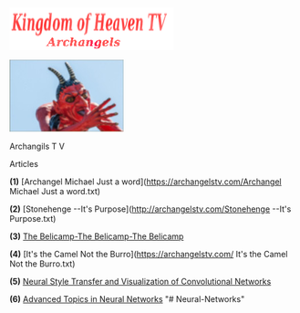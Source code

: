 
![](images/logo_main.png)

![](images/belicamp.jpg)

Archangils  T V

Articles

**(1)** [Archangel Michael Just a word](https://archangelstv.com/Archangel Michael Just a word.txt)

**(2)** [Stonehenge --It's Purpose](http://archangelstv.com/Stonehenge --It's Purpose.txt)

**(3)** [The Belicamp-The Belicamp-The Belicamp](https://http://archangelstv.com/Belicamp.rif)

**(4)** [It's the Camel Not the Burro](https://archangelstv.com/ It's the Camel Not the Burro.txt)

**(5)** [Neural Style Transfer and Visualization of Convolutional Networks](https://towardsdatascience.com/neural-style-transfer-and-visualization-of-convolutional-networks-7362f6cf4b9b)

**(6)** [Advanced Topics in Neural Networks](https://towardsdatascience.com/advanced-topics-in-neural-networks-f27fbcc638ae)
"# Neural-Networks" 
  










